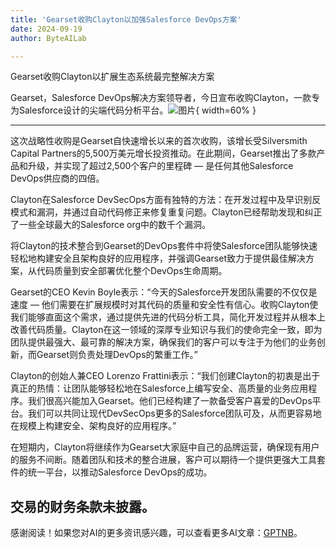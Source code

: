 ```yaml
---
title: 'Gearset收购Clayton以加强Salesforce DevOps方案'
date: 2024-09-19
author: ByteAILab

---
```


Gearset收购Clayton以扩展生态系统最完整解决方案

Gearset，Salesforce DevOps解决方案领导者，今日宣布收购Clayton，一款专为Salesforce设计的尖端代码分析平台。![图片](https://ai-techpark.com/wp-content/uploads/2024/09/Gearset-960x540.jpg){ width=60% }

---


这次战略性收购是Gearset自快速增长以来的首次收购，该增长受Silversmith Capital Partners的5,500万美元增长投资推动。在此期间，Gearset推出了多款产品和升级，并实现了超过2,500个客户的里程碑 — 是任何其他Salesforce DevOps供应商的四倍。

Clayton在Salesforce DevSecOps方面有独特的方法：在开发过程中及早识别反模式和漏洞，并通过自动代码修正来修复重复问题。Clayton已经帮助发现和纠正了一些全球最大的Salesforce org中的数千个漏洞。

将Clayton的技术整合到Gearset的DevOps套件中将使Salesforce团队能够快速轻松地构建安全且架构良好的应用程序，并强调Gearset致力于提供最佳解决方案，从代码质量到安全部署优化整个DevOps生命周期。

Gearset的CEO Kevin Boyle表示：“今天的Salesforce开发团队需要的不仅仅是速度 — 他们需要在扩展规模时对其代码的质量和安全性有信心。收购Clayton使我们能够直面这个需求，通过提供先进的代码分析工具，简化开发过程并从根本上改善代码质量。Clayton在这一领域的深厚专业知识与我们的使命完全一致，即为团队提供最强大、最可靠的解决方案，确保我们的客户可以专注于为他们的业务创新，而Gearset则负责处理DevOps的繁重工作。”

Clayton的创始人兼CEO Lorenzo Frattini表示：“我们创建Clayton的初衷是出于真正的热情：让团队能够轻松地在Salesforce上编写安全、高质量的业务应用程序。我们很高兴能加入Gearset。他们已经构建了一款备受客户喜爱的DevOps平台。我们可以共同让现代DevSecOps更多的Salesforce团队可及，从而更容易地在规模上构建安全、架构良好的应用程序。”

在短期内，Clayton将继续作为Gearset大家庭中自己的品牌运营，确保现有用户的服务不间断。随着团队和技术的整合进展，客户可以期待一个提供更强大工具套件的统一平台，以推动Salesforce DevOps的成功。

交易的财务条款未披露。
---
感谢阅读！如果您对AI的更多资讯感兴趣，可以查看更多AI文章：[GPTNB](https://gptnb.com)。